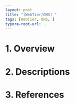 ```yaml
---
layout: post
title: "[WebTier/OHS] "
tags: [WebTier, OHS, ]
typora-root-url: ..
---
```


# 1. Overview





# 2. Descriptions





# 3. References



